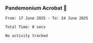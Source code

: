### Pandemonium Acrobat 🤸

<!--START_SECTION:waka-->

```all_time
From: 17 June 2025 - To: 24 June 2025

Total Time: 0 secs

No activity tracked
```

<!--END_SECTION:waka-->
